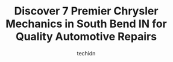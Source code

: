---
layout: ampstory
image: https://images.unsplash.com/photo-1629935389411-1bb0ae0d1ffe?ixlib=rb-4.0.3&ixid=MnwxMjA3fDB8MHxwaG90by1wYWdlfHx8fGVufDB8fHx8&auto=format&fit=crop&w=640&h=853&q=80
author: techidn
featured: false
description: Experience the excellence of automotive service by visiting the 7 best Chrysler Mechanic in South Bend IN, USA. With their expertise, attention to detail, and commitment to customer satisfac
title: Discover 7 Premier Chrysler Mechanics in South Bend IN for Quality Automotive Repairs
cover:
   title: Discover 7 Premier Chrysler Mechanics in South Bend IN for Quality Automotive Repairs
   subtitle: Rickpate
   background: https://images.unsplash.com/photo-1629935389411-1bb0ae0d1ffe?ixlib=rb-4.0.3&ixid=MnwxMjA3fDB8MHxwaG90by1wYWdlfHx8fGVufDB8fHx8&auto=format&fit=crop&w=640&h=853&q=80

pages: 
 - layout: thirds
   top: <h1>#1 JT Auto</h1>
   bottom: "<p>Would recommend to ANYONE This place is awesome! They refused to allow me to drive my truck unsafely so they went above and beyond to get me back on the road and still be</p>"
   background: https://www.knot35.com/toplist/wp-content/uploads/2023/06/best-chrysler-mechanic-1-in-south-bend-in-1685839200.jpeg
   backgroundblur: true
 - layout: thirds
   top: <h1>#2 Tims Auto Repair</h1>
   bottom: "<p>141 E Ireland Rd, South Bend, IN 46614, United States</p>"
   background: https://www.knot35.com/toplist/wp-content/uploads/2023/06/best-chrysler-mechanic-2-in-south-bend-in-1685839200.jpeg
   cta:
      link: https://www.knot35.com/toplist/discover-7-premier-chrysler-mechanics-in-south-bend-in-for-quality-automotive-repairs/
      text: Discover 7 Premier Chrysler Mechanics in South Bend IN for Quality Automotive Repairs
 - layout: thirds
   top: <h1>#3 Central Automotive</h1>
   bottom: "<p>135 N Lafayette Blvd, South Bend, IN 46601, United States</p>"
   background: https://www.knot35.com/toplist/wp-content/uploads/2023/06/best-chrysler-mechanic-3-in-south-bend-in-1685839201.jpeg
   cta:
      link: https://www.knot35.com/toplist/discover-7-premier-chrysler-mechanics-in-south-bend-in-for-quality-automotive-repairs/
      text: Discover 7 Premier Chrysler Mechanics in South Bend IN for Quality Automotive Repairs
 - layout: thirds
   top: <h1>#4 Avenue Auto Services</h1>
   bottom: "<p>3001 E Mishawaka Ave, South Bend, IN 46615, United States</p>"
   background: https://images.unsplash.com/photo-1609083590460-7b8cc0ca65f8?ixlib=rb-4.0.3&ixid=MnwxMjA3fDB8MHxwaG90by1wYWdlfHx8fGVufDB8fHx8&auto=format&fit=crop&w=640&h=853&q=80
   cta:
      link: https://www.knot35.com/toplist/discover-7-premier-chrysler-mechanics-in-south-bend-in-for-quality-automotive-repairs/
      text: Discover 7 Premier Chrysler Mechanics in South Bend IN for Quality Automotive Repairs
 - layout: thirds
   top: <h1>#5 Mike Bajdek Services</h1>
   bottom: "<p>323 N Olive St, South Bend, IN 46628, United States</p>"
   background: https://images.unsplash.com/photo-1484589065579-248aad0d8b13?ixlib=rb-4.0.3&ixid=MnwxMjA3fDB8MHxwaG90by1wYWdlfHx8fGVufDB8fHx8&auto=format&fit=crop&w=640&h=853&q=80
   cta:
      link: https://www.knot35.com/toplist/discover-7-premier-chrysler-mechanics-in-south-bend-in-for-quality-automotive-repairs/
      text: Discover 7 Premier Chrysler Mechanics in South Bend IN for Quality Automotive Repairs
 - layout: thirds
   top: <h1>#6 California Auto Repair</h1>
   bottom: "<p>1601 W Indiana Ave, South Bend, IN 46613, United States</p>"
   background: https://images.unsplash.com/photo-1533735380053-eb8d0759b24a?ixlib=rb-4.0.3&ixid=MnwxMjA3fDB8MHxwaG90by1wYWdlfHx8fGVufDB8fHx8&auto=format&fit=crop&w=640&h=853&q=80
   cta:
      link: https://www.knot35.com/toplist/discover-7-premier-chrysler-mechanics-in-south-bend-in-for-quality-automotive-repairs/
      text: Discover 7 Premier Chrysler Mechanics in South Bend IN for Quality Automotive Repairs
 - layout: thirds
   top: <h1>#7 Western Auto Service</h1>
   bottom: "<p>3102 W Western Ave, South Bend, IN 46619, United States</p>"
   background: https://images.unsplash.com/photo-1620421680010-0766ff230392?ixlib=rb-4.0.3&ixid=MnwxMjA3fDB8MHxwaG90by1wYWdlfHx8fGVufDB8fHx8&auto=format&fit=crop&w=640&h=853&q=80
   cta:
      link: https://www.knot35.com/toplist/discover-7-premier-chrysler-mechanics-in-south-bend-in-for-quality-automotive-repairs/
      text: Discover 7 Premier Chrysler Mechanics in South Bend IN for Quality Automotive Repairs
 - layout: thirds
   middle: Continue reading...
   background: https://images.unsplash.com/photo-1564951434112-64d74cc2a2d7?ixlib=rb-4.0.3&ixid=MnwxMjA3fDB8MHxwaG90by1wYWdlfHx8fGVufDB8fHx8&auto=format&fit=crop&w=640&h=853&q=80
   cta:
      link: https://www.knot35.com/toplist/discover-7-premier-chrysler-mechanics-in-south-bend-in-for-quality-automotive-repairs/
      text: Discover 7 Premier Chrysler Mechanics in South Bend IN for Quality Automotive Repairs
      
---
